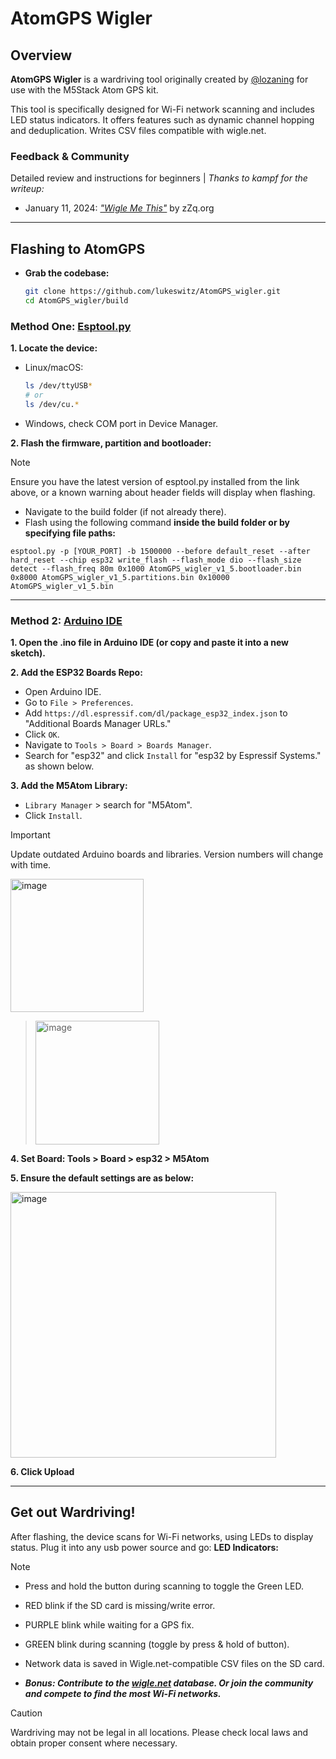# AtomGPS Wigler

## Overview
**AtomGPS Wigler** is a wardriving tool originally created by [@lozaning](https://github.com/lozaning) for use with the M5Stack Atom GPS kit.

This tool is specifically designed for Wi-Fi network scanning and includes LED status indicators. It offers features such as dynamic channel hopping and deduplication. Writes CSV files compatible with wigle.net.

### Feedback & Community

Detailed review and instructions for beginners | *Thanks to kampf for the writeup:*
- January 11, 2024: *["Wigle Me This"](https://zzq.org/?p=221)* by zZq.org
---

## Flashing to AtomGPS
- **Grab the codebase:**
    ```bash
    git clone https://github.com/lukeswitz/AtomGPS_wigler.git
    cd AtomGPS_wigler/build
    ```

### Method One: [Esptool.py](https://docs.espressif.com/projects/esptool/en/latest/esp32/)

**1. Locate the device:**
   - Linux/macOS:
     ```bash
     ls /dev/ttyUSB*
     # or
     ls /dev/cu.*
     ```
   - Windows, check COM port in Device Manager.

**2. Flash the firmware, partition and bootloader:**

> [!NOTE]
> Ensure you have the latest version of esptool.py installed from the link above, or a known warning about header fields will display when flashing.

  - Navigate to the build folder (if not already there).   
  - Flash using the following command **inside the build folder or by specifying file paths:**

`esptool.py -p [YOUR_PORT] -b 1500000 --before default_reset --after hard_reset --chip esp32 write_flash --flash_mode dio --flash_size detect --flash_freq 80m 0x1000 AtomGPS_wigler_v1_5.bootloader.bin 0x8000 AtomGPS_wigler_v1_5.partitions.bin 0x10000 AtomGPS_wigler_v1_5.bin`

---

### Method 2: [Arduino IDE](https://www.arduino.cc/en/software)

**1. Open **the .ino file** in Arduino IDE (or copy and paste it into a new sketch).**

**2. Add the ESP32 Boards Repo:**
   
   -  Open Arduino IDE.
   -  Go to `File > Preferences`.
   -  Add `https://dl.espressif.com/dl/package_esp32_index.json` to "Additional Boards Manager URLs."
   -  Click `OK`.
   -  Navigate to `Tools > Board > Boards Manager`.
   -  Search for "esp32" and click `Install` for "esp32 by Espressif Systems." as shown below.

**3. Add the M5Atom Library:**
   - `Library Manager` > search for "M5Atom". 
   - Click `Install`. 

> [!IMPORTANT]
> Update outdated Arduino boards and libraries. Version numbers will change with time.
> 
><img width="213" alt="image" src="https://github.com/lukeswitz/AtomGPS_wigler/assets/10099969/8b1c22f6-5721-4fad-b9e6-9464a8fe70e2">

><img width="198" alt="image" src="https://github.com/lukeswitz/AtomGPS_wigler/assets/10099969/949ed242-9b43-44ed-a2fe-160cadb20d3d">

**4. Set Board: Tools > Board > esp32 > M5Atom**

**5. Ensure the default settings are as below:**

<img width="425" alt="image" src="https://github.com/lukeswitz/AtomGPS_wigler/assets/10099969/c9a7ffc9-69f1-44ad-92a2-acf64e64c0bf">

**6. Click Upload**

---

## Get out Wardriving!

After flashing, the device scans for Wi-Fi networks, using LEDs to display status. Plug it into any usb power source and go:
**LED Indicators:**
> [!NOTE]  
>- Press and hold the button during scanning to toggle the Green LED.
- RED blink if the SD card is missing/write error.
- PURPLE blink while waiting for a GPS fix.
- GREEN blink during scanning (toggle by press & hold of button).
    
- Network data is saved in Wigle.net-compatible CSV files on the SD card. 
- ***Bonus: Contribute to the [wigle.net](https://wigle.net) database. Or join the community and compete to find the most Wi-Fi networks.***

> [!CAUTION]
> Wardriving may not be legal in all locations. Please check local laws and obtain proper consent where necessary.
